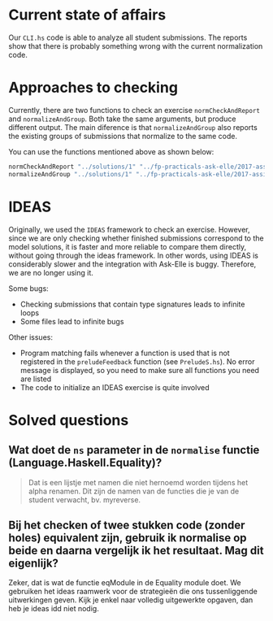 # Current state of affairs

Our `CLI.hs` code is able to analyze all student submissions. The reports show that there is probably something wrong with the current normalization code.

# Approaches to checking

Currently, there are two functions to check an exercise `normCheckAndReport` and `normalizeAndGroup`. Both take the same arguments, but produce different output. The main diference is that `normalizeAndGroup` also reports the existing groups of submissions that normalize to the same code.

You can use the functions mentioned above as shown below:

```haskell
normCheckAndReport "../solutions/1" "../fp-practicals-ask-elle/2017-assignment1-lists/exercise1" imports1
normalizeAndGroup "../solutions/1" "../fp-practicals-ask-elle/2017-assignment1-lists/exercise1" imports1
```

# IDEAS

Originally, we used the `IDEAS` framework to check an exercise. However, since we are only checking whether finished submissions correspond to the model solutions, it is faster and more reliable to compare them directly, without going through the ideas framework. In other words, using IDEAS is considerably slower and the integration with Ask-Elle is buggy. Therefore, we are no longer using it.

Some bugs:

* Checking submissions that contain type signatures leads to infinite loops
* Some files lead to infinite bugs

Other issues:

* Program matching fails whenever a function is used that is not registered in the `preludeFeedback` function (see `PreludeS.hs`). No error message is displayed, so you need to make sure all functions you need are listed
* The code to initialize an IDEAS exercise is quite involved

# Solved questions

## Wat doet de `ns` parameter in de `normalise` functie (Language.Haskell.Equality)?

> Dat is een lijstje met namen die niet hernoemd worden tijdens het alpha renamen. Dit zijn de namen van de functies die je van de student verwacht, bv. myreverse.

## Bij het checken of twee stukken code (zonder holes) equivalent zijn, gebruik ik normalise op beide en daarna vergelijk ik het resultaat. Mag dit eigenlijk?

Zeker, dat is wat de functie eqModule in de Equality module doet. We gebruiken het ideas raamwerk voor de strategieën die ons tussenliggende uitwerkingen geven. Kijk je enkel naar volledig uitgewerkte opgaven, dan heb je ideas idd niet nodig.
